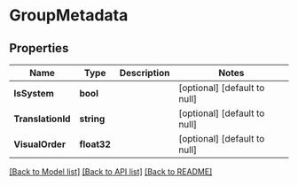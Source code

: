 # GroupMetadata

## Properties
Name | Type | Description | Notes
------------ | ------------- | ------------- | -------------
**IsSystem** | **bool** |  | [optional] [default to null]
**TranslationId** | **string** |  | [optional] [default to null]
**VisualOrder** | **float32** |  | [optional] [default to null]

[[Back to Model list]](../README.md#documentation-for-models) [[Back to API list]](../README.md#documentation-for-api-endpoints) [[Back to README]](../README.md)


